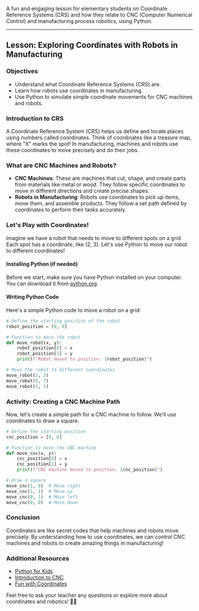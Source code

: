 A fun and engaging lesson for elementary students on Coordinate Reference Systems (CRS) and how they relate to CNC (Computer Numerical Control) and manufacturing process robotics, using Python.

---

## Lesson: Exploring Coordinates with Robots in Manufacturing

### Objectives
- Understand what Coordinate Reference Systems (CRS) are.
- Learn how robots use coordinates in manufacturing.
- Use Python to simulate simple coordinate movements for CNC machines and robots.

### Introduction to CRS
A Coordinate Reference System (CRS) helps us define and locate places using numbers called coordinates. Think of coordinates like a treasure map, where "X" marks the spot! In manufacturing, machines and robots use these coordinates to move precisely and do their jobs.

### What are CNC Machines and Robots?
- **CNC Machines**: These are machines that cut, shape, and create parts from materials like metal or wood. They follow specific coordinates to move in different directions and create precise shapes.
- **Robots in Manufacturing**: Robots use coordinates to pick up items, move them, and assemble products. They follow a set path defined by coordinates to perform their tasks accurately.

### Let's Play with Coordinates!
Imagine we have a robot that needs to move to different spots on a grid. Each spot has a coordinate, like (2, 3). Let's use Python to move our robot to different coordinates!

#### Installing Python (if needed)
Before we start, make sure you have Python installed on your computer. You can download it from [python.org](https://www.python.org/downloads/).

#### Writing Python Code
Here's a simple Python code to move a robot on a grid:

```python
# Define the starting position of the robot
robot_position = [0, 0]

# Function to move the robot
def move_robot(x, y):
    robot_position[0] = x
    robot_position[1] = y
    print(f"Robot moved to position: {robot_position}")

# Move the robot to different coordinates
move_robot(2, 3)
move_robot(5, 7)
move_robot(1, 1)
```

### Activity: Creating a CNC Machine Path
Now, let's create a simple path for a CNC machine to follow. We'll use coordinates to draw a square.

```python
# Define the starting position
cnc_position = [0, 0]

# Function to move the CNC machine
def move_cnc(x, y):
    cnc_position[0] = x
    cnc_position[1] = y
    print(f"CNC machine moved to position: {cnc_position}")

# Draw a square
move_cnc(1, 0)  # Move right
move_cnc(1, 1)  # Move up
move_cnc(0, 1)  # Move left
move_cnc(0, 0)  # Move down
```

### Conclusion
Coordinates are like secret codes that help machines and robots move precisely. By understanding how to use coordinates, we can control CNC machines and robots to create amazing things in manufacturing!

### Additional Resources
- [Python for Kids](https://www.python.org/about/gettingstarted/)
- [Introduction to CNC](https://en.wikipedia.org/wiki/Numerical_control)
- [Fun with Coordinates](https://www.mathsisfun.com/data/cartesian-coordinates.html)

Feel free to ask your teacher any questions or explore more about coordinates and robotics! 🚀🤖
